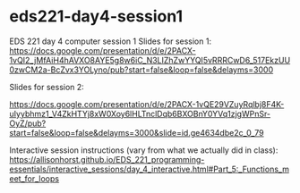# eds221-day4-session1
EDS 221 day 4 computer session 1
Slides for session 1:
https://docs.google.com/presentation/d/e/2PACX-1vQI2_jMfAiH4hAVXO8AYE5g8w6iC_N3LIZhZwYYQI5vRRRCwD6_517EkzUU0zwCM2a-BcZvx3YOLyno/pub?start=false&loop=false&delayms=3000


Slides for session 2:

https://docs.google.com/presentation/d/e/2PACX-1vQE29VZuyRqlbj8F4K-uIyybhmz1_V4ZkHTYj8xW0Xoy6lHLTnclDqb6BXOBnY0YVq1zjgWPnSr-OyZ/pub?start=false&loop=false&delayms=3000&slide=id.ge4634dbe2c_0_79

Interactive session instructions (vary from what we actually did in class):
https://allisonhorst.github.io/EDS_221_programming-essentials/interactive_sessions/day_4_interactive.html#Part_5:_Functions_meet_for_loops
